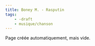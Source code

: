 ```yaml
---
title: Boney M. - Rasputin
tags:
    - -draft
    - musique/chanson
---
```


Page créée automatiquement, mais vide.
